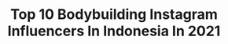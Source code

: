 ---
title: Top 10 Bodybuilding Instagram Influencers In Indonesia In 2021
description: >-
  Find top bodybuilding Instagram influencers in Indonesia in 2021. Most popular hashtags: #bodybuilding #fitness #muscle #bodybuilder.
platform: Instagram
hits: 39
text_top: See the most popular Instagram profiles on inBeat.
text_bottom: Our database aggregates 39 Instagram influencers like this in Indonesia for you to pitch.
profiles:
  - username: "rotan.photo"
    fullname: >-
      𝗣𝗵𝗼𝘁𝗼𝗴𝗿𝗮𝗽𝗵𝗲𝗿
    bio: >-
      📸 Bodybuilding & Physique 📷 Indonesia & Malaysia. 🏠 Butterworth
    location: "Indonesia"
    followers: 36028
    engagement: 195
    commentsToLikes: 0.000082
    id: ck6u7whpqo20h0j719cs23ocf
    verified: false
    hashtags: "#fitnessmodel, #workout, #sportisiindonesia, #binaragaindonesia"
  - username: "_lisetkoenjer"
    fullname: >-
      𝐋𝐈𝐒𝐄𝐓 𝐊𝐎𝐄𝐍𝐉𝐄𝐑
    bio: >-
      Owner of @bylisetkoenjer Fotograaf & conten creator, social media beheer Documenting memories through pictures📷
    location: "Indonesia"
    followers: 6453
    engagement: 975
    commentsToLikes: 0.074754
    id: ck600rw7ie5ih0i14cbyxzrwt
    verified: false
    hashtags: "#bhfyp, #motivation, #food, #workout"
  - username: "fenfitlicious"
    fullname: >-
      🇲🇨 FEN FEN LIU 🇮🇩
    bio: >-
      FIT + STRONG = SEXY Founder : @fitbymeal @ayofitindonesia Female Transformation Advisor Healthy LifeStyle & Fitness Influencer
    location: "Indonesia"
    followers: 56250
    engagement: 515
    commentsToLikes: 0.009949
    id: ck5zytas4ahr00i143qk465my
    verified: false
    hashtags: "#healthylifestyle, #bodybuilding, #femalefitness, #fitmom"
  - username: "pinkmheni"
    fullname: >-
      Mheni Pink
    bio: >-
      @vectorlabsofficial & @maxsproteinindonesia sponsored athlete
    location: "Indonesia"
    followers: 4194
    engagement: 575
    commentsToLikes: 0.099523
    id: ck6u7wfp3o1mw0j71rl7ogvmd
    verified: false
    hashtags: "#jualsuplemen, #gymjakarta, #kekar, #binaraga"
  - username: "n_oella"
    fullname: >-
      Natalia
    bio: >-
      Mam tatuaże 💉 Psia mama Mentosa 🐶
    location: "Indonesia"
    followers: 6753
    engagement: 507
    commentsToLikes: 0.036925
    id: ck8t8tmallrpu0j78eop18z2e
    verified: false
    hashtags: "#tatua, #dailystreetlooks, #outfitidea, #domaradzkateam"
  - username: "bodybuilder.id"
    fullname: >-
      Bodybuilder.id
    bio: >-
      Indonesian bodybuilder 🇮🇩 capturing the best moment Fitness Photography Photoshoot and Endorsement/Paid Promote..DM📞 ⏬watch & subscribe our channel
    location: "Indonesia"
    followers: 29195
    engagement: 160
    commentsToLikes: 0.010838
    id: ck5pvuhiajp310i11wdji6qsm
    verified: false
    hashtags: "#leanmuscle, #binaragaindonesia, #binaraga, #bodyfit"
  - username: "igedz_executioner"
    fullname: >-
      Igede Dharma Susila
    bio: >-
      💪Indonesian heavyweight bodybuilder champion 🇲🇨🥇 💪@igedz_xcn_apparel 💪PABBSI JATIM 📋184cm, 130kg
    location: "Indonesia"
    followers: 80308
    engagement: 391
    commentsToLikes: 0.026013
    id: ck5hks4sviype0i1119bzz709
    verified: false
    hashtags: "#bodybuilder, #bodybuilding, #ternate, #sikat"
  - username: "efaldy"
    fullname: >-
      Faldy Efadua
    bio: >-
      Wellness seeker 🇮🇩 ✉️ : efaldy.efadua@gmail.com
    location: "Indonesia"
    followers: 62009
    engagement: 169
    commentsToLikes: 0.019428
    id: ck13bpqp9wkwn0i1976lnfus4
    verified: false
    hashtags: "#underarmourid, #fitness, #sport, #healthy"
  - username: "tonygoat_taveras"
    fullname: >-
      IFBB Classic Physique Pro 🌐
    bio: >-
      The Goat 🐐 Universe CP Overall ⭐️🏆⭐️ Savannah Pro🥈 New York Pro🥉 @oldschoollabs @chulastylz_ {GOAT10} Managing Partner Linear Roofing 👷🏽‍♂️
    location: "Indonesia"
    followers: 108509
    engagement: 317
    commentsToLikes: 0.033234
    id: ck5bu8r6rhcms0i111dr31xi9
    verified: false
    hashtags: "#classicphysique, #ifbbproleague, #bodybuilding, #thegoat"
  - username: "foodie_muscle_man"
    fullname: >-
      foodie_muscle_man
    bio: >-
      Food blogger 🍖🍗🥩🍤🍔🌮🌯 Id of my professional page is @ajimohamedameer. Dm for collaboration
    location: "Indonesia"
    followers: 41923
    engagement: 1637
    commentsToLikes: 0.012930
    id: ckaove4hn47of0i7829pnef32
    verified: false
    hashtags: "#instafollow, #foodtales, #eventplanning, #teatime"
---